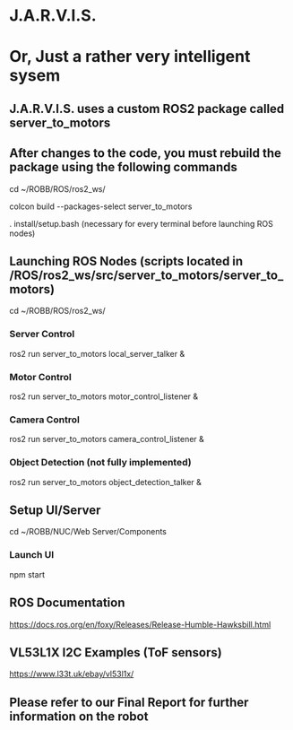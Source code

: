 # J.A.R.V.I.S.
# Or, Just a rather very intelligent sysem

## J.A.R.V.I.S. uses a custom ROS2 package called server_to_motors

## After changes to the code, you must rebuild the package using the following commands

cd ~/ROBB/ROS/ros2_ws/

colcon build --packages-select server_to_motors

. install/setup.bash (necessary for every terminal before launching ROS nodes)

## Launching ROS Nodes (scripts located in /ROS/ros2_ws/src/server_to_motors/server_to_motors)

cd ~/ROBB/ROS/ros2_ws/

### Server Control
ros2 run server_to_motors local_server_talker &

### Motor Control
ros2 run server_to_motors motor_control_listener &

### Camera Control
ros2 run server_to_motors camera_control_listener &

### Object Detection (not fully implemented)
ros2 run server_to_motors object_detection_talker &

## Setup UI/Server

cd ~/ROBB/NUC/Web Server/Components

### Launch UI
npm start

## ROS Documentation
https://docs.ros.org/en/foxy/Releases/Release-Humble-Hawksbill.html

## VL53L1X I2C Examples (ToF sensors)
https://www.l33t.uk/ebay/vl53l1x/

## Please refer to our Final Report for further information on the robot
